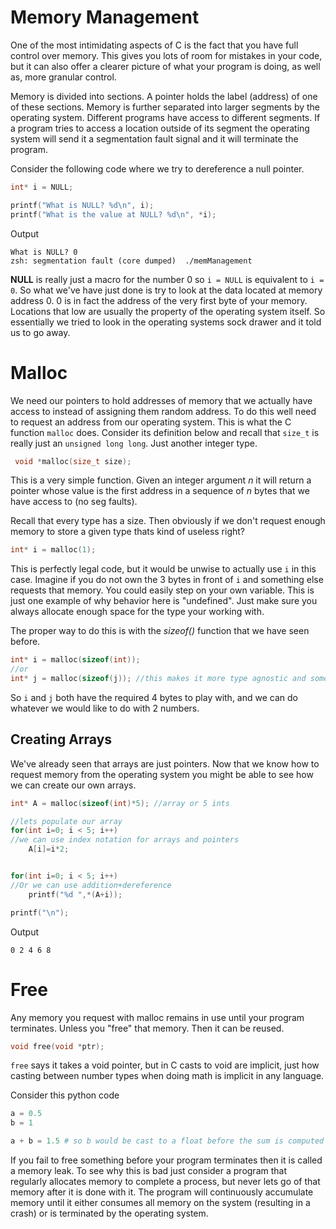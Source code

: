 # Memory Management

One of the most intimidating aspects of C is the fact that you have full control over memory. This gives you lots of room for mistakes in your code, but it can also offer a clearer picture of what your program is doing, as well as, more granular control.

Memory is divided into sections. A pointer holds the label (address) of one of these sections. Memory is further separated into larger segments by the operating system. Different programs have access to different segments. If a program tries to access a location outside of its segment the operating system will send it a segmentation fault signal and it will terminate the program.


Consider the following code where we try to dereference a null pointer.
```c
int* i = NULL;

printf("What is NULL? %d\n", i);
printf("What is the value at NULL? %d\n", *i);
```
Output
```
What is NULL? 0
zsh: segmentation fault (core dumped)  ./memManagement
```
**NULL** is really just a macro for the number 0 so `i = NULL` is equivalent to `i = 0`. So what we've have just done is try to look
at the data located at memory address 0. 0 is in fact the address of the very first byte of your memory. Locations that low are usually the property of the operating system itself. So essentially we tried to look in the operating systems sock drawer and it told us to go away.

# Malloc

We need our pointers to hold addresses of memory that we actually have access to instead of assigning them random address. To do this well need to request an address from our operating system. This is what the C function `malloc` does. Consider its definition below and recall that `size_t` is really just an `unsigned long long`. Just another integer type.

```c
 void *malloc(size_t size);
```
This is a very simple function. Given an integer argument *n* it will return a pointer whose value is the first address in a sequence of *n* bytes that we have access to (no seg faults).

Recall that every type has a size. Then obviously if we don't request enough memory to store a given type thats kind of useless right?
```c
int* i = malloc(1);
```
This is perfectly legal code, but it would be unwise to actually use `i` in this case. Imagine if you do not own the 3 bytes in front
of `i` and something else requests that memory. You could easily step on your own variable. This is just one example of why behavior here is "undefined". Just make sure you always allocate enough space for the type your working with.

The proper way to do this is with the *sizeof()* function that we have seen before.
```c
int* i = malloc(sizeof(int));
//or
int* j = malloc(sizeof(j)); //this makes it more type agnostic and some people prefer this
```

So `i` and `j` both have the required 4 bytes to play with, and we can do whatever we would like to do with 2 numbers.

## Creating Arrays

We've already seen that arrays are just pointers. Now that we know how to request memory from the operating system you might be able to see how we can create our own arrays.

```c
int* A = malloc(sizeof(int)*5); //array or 5 ints

//lets populate our array
for(int i=0; i < 5; i++)
//we can use index notation for arrays and pointers
    A[i]=i*2;


for(int i=0; i < 5; i++)
//Or we can use addition+dereference
    printf("%d ",*(A+i));

printf("\n");
```
Output
```
0 2 4 6 8
```

# Free

Any memory you request with malloc remains in use until your program terminates. Unless you "free" that memory. Then it can be reused.

```c
void free(void *ptr);
```
`free` says it takes a void pointer, but in C casts to void are implicit, just how casting between number types when doing math is implicit in any language.

Consider this python code
```python
a = 0.5
b = 1

a + b = 1.5 # so b would be cast to a float before the sum is computed
```

If you fail to free something before your program terminates then it is called a memory leak. To see why this is bad just consider a
program that regularly allocates memory to complete a process, but never lets go of that memory after it is done with it. The program will continuously accumulate memory until it either consumes all memory on the system (resulting in a crash) or is terminated by the operating system.
